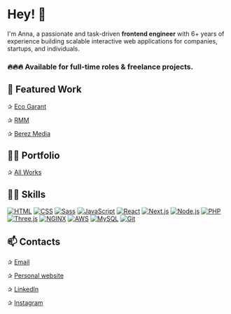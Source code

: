 # Hey! 👋

I'm Anna, a passionate and task-driven **frontend engineer** with 6+ years of experience building scalable interactive web applications for companies, startups, and individuals.

### 🔥🔥🔥 Available for full-time roles & freelance projects.


## 🚀 Featured Work

✰ [Eco Garant](https://eko-g.com/)

✰ [RMM](https://rmmonline.com/)

✰ [Berez Media](http://berezmedia.com/)


## 👩‍💻 Portfolio

✰ [All Works](http://annaavdeeva.com)


## 👩‍🔧 Skills

[![HTML](https://img.shields.io/badge/HTML-★★★★★-informational?style=flat&logo=HTML5&color=success)](https://html.spec.whatwg.org/)
[![CSS](https://img.shields.io/badge/CSS-★★★★★-informational?style=flat&logo=css3&color=success)](https://www.w3.org/Style/CSS/Overview.en.html)
[![Sass](https://img.shields.io/badge/Sass-★★★★★-informational?style=flat&logo=sass&color=success)](https://sass-lang.com/)
[![JavaScript](https://img.shields.io/badge/Javascript-★★★★★-informational?style=flat&logo=Javascript&color=success)](https://www.javascript.com/)
[![React](https://img.shields.io/badge/React-★★★★★-informational?style=flat&logo=React&color=success)](https://reactjs.org/)
[![Next.js](https://img.shields.io/badge/Next.js-★★★★☆-informational?style=flat&logo=Next.js&color=green)](https://nextjs.org/)
[![Node.js](https://img.shields.io/badge/Node.js-★★★★☆-informational?style=flat&logo=Node.js&color=green)](https://nodejs.org/)
[![PHP](https://img.shields.io/badge/PHP-★★★★☆-informational?style=flat&logo=php&color=green)](https://www.php.net/)
[![Three.js](https://img.shields.io/badge/Three.js-★★★☆☆-informational?style=flat&logo=WebGL&color=yellowgreen)](https://threejs.org/)
[![NGINX](https://img.shields.io/badge/NGINX-★★★☆☆-informational?style=flat&logo=nginx&color=yellowgreen)](https://www.nginx.com/)
[![AWS](https://img.shields.io/badge/AWS-★★★☆☆-informational?style=flat&logo=Amazon_AWS&color=yellowgreen)](https://aws.amazon.com/)
[![MySQL](https://img.shields.io/badge/MySQL-★★☆☆☆-informational?style=flat&logo=mysql&color=yellow)](https://www.mysql.com/)
[![Git](https://img.shields.io/badge/Git-★★☆☆☆-informational?style=flat&logo=git&color=yellow)](https://git-scm.com/)


## 📫 Contacts

✰ [Email](mailto:work@annaavdeeva.com?subject=message+from+github)

✰ [Personal website](https://annaavdeeva.com)

✰ [LinkedIn](https://www.linkedin.com/in/anna-avdeeva/)

✰ [Instagram](https://www.instagram.com/code.with.anna/)

